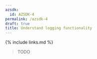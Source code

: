 ```yaml
---
azsdk:
  id: AZSDK-4
permalink: /azsdk-4
draft: true
title: Understand logging functionality
---
```


{% include links.md %}

> TODO